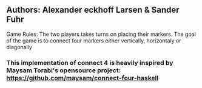 ## Authors: Alexander eckhoff Larsen & Sander Fuhr


Game Rules:
The two players takes turns on placing their markers. The goal of the game is to connect four markers either vertically, horizontaly or diagonally





### This implementation of connect 4 is heavily inspired by Maysam Torabi's opensource project: https://github.com/maysam/connect-four-haskell
